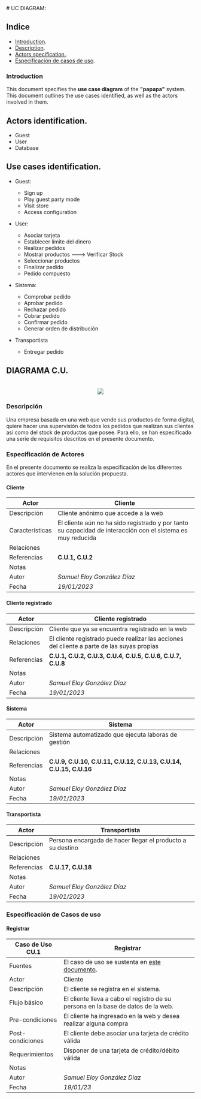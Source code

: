 <div aling="justify">
# UC DIAGRAM:

## Indice
  - [Introduction](#introduction).
  - [Description](#description).
  - [Actors specification ](#especificación-de-actores).
  - [Especificación de casos de uso](#especificación-de-casos-de-uso).
### Introduction
This document specifies the __use case diagram__ of the __"papapa"__ system.
This document outlines the use cases identified, as well as the actors involved in them.
## Actors identification.
- Guest
- User
- Database

## Use cases identification.

- Guest:
  - Sign up
  - Play guest party mode
  - Visit store
  - Access configuration
  
- User:
  - Asociar tarjeta
  - Establecer límite del dinero
  - Realizar pedidos
  - Mostrar productos ---> Verificar Stock
  - Seleccionar productos
  - Finalizar pedido
  - Pedido compuesto

- Sistema:
  - Comprobar pedido
  - Aprobar pedido
  - Rechazar pedido
  - Cobrar pedido
  - Confirmar pedido
  - Generar orden de distribución

- Transportista
  - Entregar pedido
 
## DIAGRAMA C.U.

 <div align="center">
  </br>
  <img src="https://github.com/samugd17/Entornos-de-desarrollo/blob/921c44cd07a5c2ec97a385c147c769163f79ed6a/2%C2%AAEvaluaci%C3%B3n/TAREAS/TAREA5/IMG/Tienda_Virtual.drawio.png">
  </br>
 </div>




  
### Descripción

  Una empresa basada en una web que vende sus productos de forma digital, quiere hacer una supervisión de todos los pedidos que realizan sus clientes así como del stock de productos que posee. Para ello, se han especificado una serie de requisitos descritos en el presente documento.

### Especificación de Actores

  En el presente documento se realiza la especificación de los diferentes actores que intervienen en la solución propuesta.

#### Cliente

  |  Actor | Cliente |
  |---|---|
  | Descripción  | Cliente anónimo que accede a la web  |
  | Características  | El cliente aún no ha sido registrado y por tanto su capacidad de interacción con el sistema es muy reducida |
  | Relaciones |   |
  | Referencias | __C.U.1, C.U.2__ |   
  |  Notas |   |
  | Autor  | _Samuel Eloy González Díaz_ |
  |Fecha | _19/01/2023_ |

#### Cliente registrado

  |  Actor | Cliente registrado |
  |---|---|
  | Descripción  | Cliente que ya se encuentra registrado en la web | |
  | Relaciones | El cliente registrado puede realizar las acciones del cliente a parte de las suyas propias  |
  | Referencias | __C.U.1, C.U.2, C.U.3, C.U.4, C.U.5, C.U.6, C.U.7, C.U.8__ |   
  |  Notas |   |
  | Autor  | _Samuel Eloy González Díaz_ |
  |Fecha | _19/01/2023_ |

#### Sistema

  |  Actor | Sistema |
  |---|---|
  | Descripción  | Sistema automatizado que ejecuta laboras de gestión | |
  | Relaciones |  |
  | Referencias | __C.U.9, C.U.10, C.U.11, C.U.12, C.U.13, C.U.14, C.U.15, C.U.16__ |   
  |  Notas |   |
  | Autor  | _Samuel Eloy González Díaz_ |
  |Fecha | _19/01/2023_ |

#### Transportista

  |  Actor | Transportista |
  |---|---|
  | Descripción  | Persona encargada de hacer llegar el producto a su destino | |
  | Relaciones | |
  | Referencias | __C.U.17, C.U.18__ |   
  |  Notas |   |
  | Autor  | _Samuel Eloy González Díaz_ |
  |Fecha | _19/01/2023_ |

### Especificación de Casos de uso


#### Registrar

|  Caso de Uso	CU.1 | Registrar |
|---|---|
| Fuentes  | El caso de uso se sustenta en [este documento](https://github.com/samugd17/Entornos-de-desarrollo/tree/main/2%C2%AAEvaluaci%C3%B3n/TAREAS/TAREA5).  |
| Actor  |  Cliente |
| Descripción | El cliente se registra en el sistema. |
| Flujo básico | El cliente lleva a cabo el registro de su persona en la base de datos de la web. |
| Pre-condiciones | El cliente ha ingresado en la web y desea realizar alguna compra |  
| Post-condiciones  | El cliente debe asociar una tarjeta de crédito válida|  
|  Requerimientos | Disponer de una tarjeta de crédito/débito válida |
|  Notas |  |
| Autor  | _Samuel Eloy González Díaz_ |
|Fecha | _19/01/23_ |

</div>